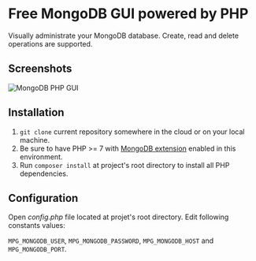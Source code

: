 # Free MongoDB GUI powered by PHP

Visually administrate your MongoDB database. Create, read and delete operations are supported.

Screenshots
-----------

![MongoDB PHP GUI](https://raw.githubusercontent.com/SamuelTS/MongoDB-PHP-GUI/master/docs/mpg.png)

Installation
------------

1. `git clone` current repository somewhere in the cloud or on your local machine.
2. Be sure to have PHP >= 7 with [MongoDB extension](https://www.php.net/manual/en/mongodb.installation.php) enabled in this environment.
3. Run `composer install` at project's root directory to install all PHP dependencies.

Configuration
-------------

Open *config.php* file located at projet's root directory. Edit following constants values:

`MPG_MONGODB_USER`, `MPG_MONGODB_PASSWORD`, `MPG_MONGODB_HOST` and `MPG_MONGODB_PORT`.

